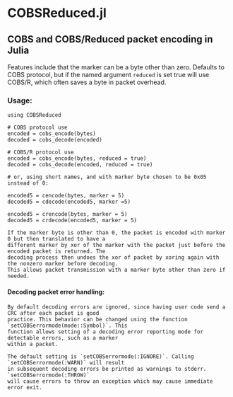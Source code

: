 # COBSReduced.jl

## COBS and COBS/Reduced packet encoding in Julia

   Features include that the marker can be a byte other than zero. Defaults to COBS protocol, but if
   the named argument `reduced` is set true will use COBS/R, which often saves a byte in packet overhead.

### Usage:

    using COBSReduced

    # COBS protocol use
    encoded = cobs_encode(bytes)
    decoded = cobs_decode(encoded)

    # COBS/R protocol use
    encoded = cobs_encode(bytes, reduced = true)
    decoded = cobs_decode(encoded, reduced = true)

    # or, using short names, and with marker byte chosen to be 0x05 instead of 0:

    encoded5 = cencode(bytes, marker = 5)
    decoded5 = cdecode(encoded5, marker =5)

    encoded5 = crencode(bytes, marker = 5)
    decoded5 = crdecode(encoded5, marker = 5)

    If the marker byte is other than 0, the packet is encoded with marker 0 but then translated to have a
    different marker by xor of the marker with the packet just before the encoded packet is returned. The 
    decoding process then undoes the xor of packet by xoring again with the nonzero marker before decoding.
    This allows packet transmission with a marker byte other than zero if needed.

#### Decoding packet error handling:

    By default decoding errors are ignored, since having user code send a CRC after each packet is good
    practice. This behavior can be changed using the function `setCOBSerrormode(mode::Symbol)`. This
    function allows setting of a decoding error reporting mode for detectable errors, such as a marker
    within a packet. 
    
    The default setting is `setCOBSerrormode(:IGNORE)`. Calling `setCOBSerrormode(:WARN)` will result
    in subsequent decoding errors be printed as warnings to stderr. `setCOBSerrormode(:THROW)`
    will cause errors to throw an exception which may cause immediate error exit.
